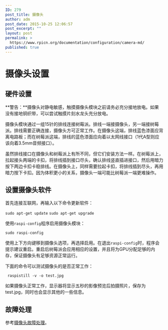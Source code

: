 ```yaml
---
ID: 279
post_title: 摄像头
author: adm
post_date: 2015-10-25 12:06:57
post_excerpt: ""
layout: post
permalink: >
  https://www.rpicn.org/documentation/configuration/camera-md/
published: true
---
```

# 摄像头设置

## 硬件设置

**警告：**摄像头对静电敏感，触摸摄像头模块之前请务必充分接地放电。如果没有接地铜织带，可以尝试触摸片刻水龙头充分放电。

摄像头模块通过一组15针的排线连接树莓派。排线一端接摄像头，另一端接树莓派。排线需要正确连接，摄像头方可正常工作。在摄像头这端，排线蓝色漆面应背离电路板；而在树莓派这端，排线的蓝色漆面应向着以太网线接口（1代A型则应该向着3.5mm音频接口）。

虽然排线接口在摄像头和树莓派上有所不同，但它们安装方法一样。在树莓派上，拉起接头两端的卡扣，将排线插到接口尽头，确认排线竖直插进接口，然后用暗力按下两边卡扣卡稳排线。在摄像头上，同样需要拉起卡扣，将排线插到尽头，再用暗力按下卡扣。因为体积更小的关系，摄像头一端可能比树莓派一端更难操作。

## 设置摄像头软件

首先连接互联网，再输入以下命令更新软件：

`sudo apt-get update`
`sudo apt-get upgrade`

使用`raspi-config`程序启用摄像头模块：

`sudo raspi-config`

使用上下方向键移到摄像头选项，再选择启用。在退出`raspi-config`时，程序会提示建议重启。重启后树莓派会应用相应的设置，并且将为GPU分配足够的内存，保证摄像头有足够资源正常运行。

下面的命令可以测试摄像头的是否正常工作：

` raspistill -v -o test.jpg`

如果摄像头正常工作，显示器将显示五秒的影像预览后拍摄照片，保存为test.jpg，同时也会显示其他的一些信息。

## 故障处理

参考[摄像头故障处理](../../troubleshooting/hardware/camera.md)。
